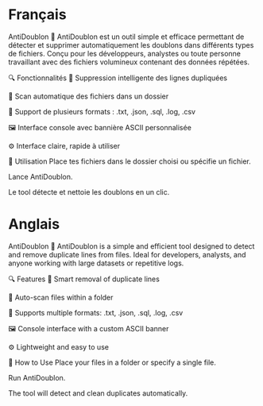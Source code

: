 # Français

AntiDoublon 🧹
AntiDoublon est un outil simple et efficace permettant de détecter et
supprimer automatiquement les doublons dans différents types de fichiers.
Conçu pour les développeurs, analystes ou toute personne travaillant avec des
fichiers volumineux contenant des données répétées.

🔍 Fonctionnalités
🔁 Suppression intelligente des lignes dupliquées

📁 Scan automatique des fichiers dans un dossier

🧠 Support de plusieurs formats : .txt, .json, .sql, .log, .csv

🖼️ Interface console avec bannière ASCII personnalisée

⚙️ Interface claire, rapide à utiliser

🚀 Utilisation
Place tes fichiers dans le dossier choisi ou spécifie un fichier.

Lance AntiDoublon.

Le tool détecte et nettoie les doublons en un clic.

# Anglais

AntiDoublon 🧹
AntiDoublon is a simple and efficient tool designed to detect and remove duplicate lines from files. Ideal for developers, analysts, and anyone working with large datasets or repetitive logs.

🔍 Features
🔁 Smart removal of duplicate lines

📁 Auto-scan files within a folder

🧠 Supports multiple formats: .txt, .json, .sql, .log, .csv

🖼️ Console interface with a custom ASCII banner

⚙️ Lightweight and easy to use

🚀 How to Use
Place your files in a folder or specify a single file.

Run AntiDoublon.

The tool will detect and clean duplicates automatically.

